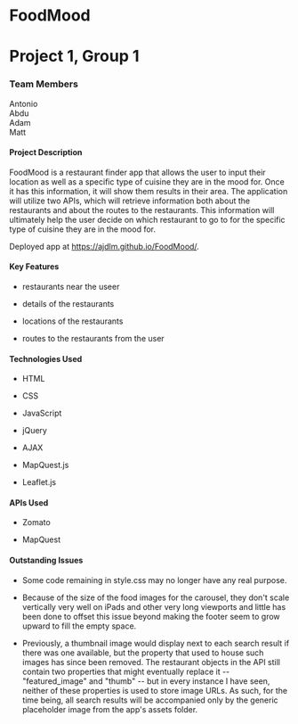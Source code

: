 # FoodMood

# Project 1, Group 1


### Team Members

Antonio\
Abdu\
Adam\
Matt


#### Project Description

FoodMood is a restaurant finder app that allows the user to input their location as well as a specific type of cuisine they are in the mood for. Once it has this information, it will show them results in their area. The application will utilize two APIs, which will retrieve information both about the restaurants and about the routes to the restaurants. This information will ultimately help the user decide on which restaurant to go to for the specific type of cuisine they are in the mood for.

Deployed app at https://ajdlm.github.io/FoodMood/.


#### Key Features

* restaurants near the useer

* details of the restaurants

* locations of the restaurants

* routes to the restaurants from the user


#### Technologies Used

* HTML

* CSS

* JavaScript

* jQuery

* AJAX

* MapQuest.js

* Leaflet.js


#### APIs Used

* Zomato

* MapQuest


#### Outstanding Issues

* Some code remaining in style.css may no longer have any real purpose.

* Because of the size of the food images for the carousel, they don't scale vertically very well on iPads and other very long viewports and little has been done to offset this issue beyond making the footer seem to grow upward to fill the empty space.

* Previously, a thumbnail image would display next to each search result if there was one available, but the property that used to house such images has since been removed. The restaurant objects in the API still contain two properties that might eventually replace it -- "featured_image" and "thumb" -- but in every instance I have seen, neither of these properties is used to store image URLs. As such, for the time being, all search results will be accompanied only by the generic placeholder image from the app's assets folder.